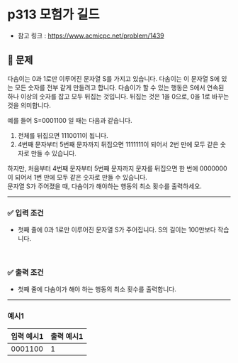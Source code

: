 # p313 모험가 길드
- 참고 링크 : https://www.acmicpc.net/problem/1439
## 🔔 문제
다솜이는 0과 1로만 이루어진 문자열 S를 가지고 있습니다.
다솜이는 이 문자열 S에 있는 모든 숫자를 전부 같게 만들려고 합니다. 
다솜이가 할 수 있는 행동은 S에서 연속된 하나 이상의 숫자를 잡고 모두 뒤집는 것입니다.
뒤집는 것은 1을 0으로, 0을 1로 바꾸는 것을 의미합니다.

예를 들어 S=0001100 일 때는 다음과 같습니다.
1. 전체를 뒤집으면 1110011이 됩니다.
2. 4번째 문자부터 5번째 문자까지 뒤집으면 1111111이 되어서 2번 만에 모두 같은 숫자로 만들 수 있습니다.

하지만, 처음부터 4번째 문자부터 5번째 문자까지 문자를 뒤집으면 한 번에 0000000이 되어서 1번 만에 모두 같은 숫자로 만들 수 있습니다.
<br>
문자열 S가 주어졌을 때, 다솜이가 해야하는 행동의 최소 횟수를 출력하세오.

<hr>

### ✅ 입력 조건
- 첫째 줄에 0과 1로만 이루어진 문자열 S가 주어집니다. S의 길이는 100만보다 작습니다.
<br>

### ✅ 출력 조건
- 첫째 줄에 다솜이가 해야 하는 행동의 최소 횟수를 출력합니다.
<hr>

### 예시1
|입력 예시1|출력 예시1|
|:---|:---|
| 0001100 | 1 |

